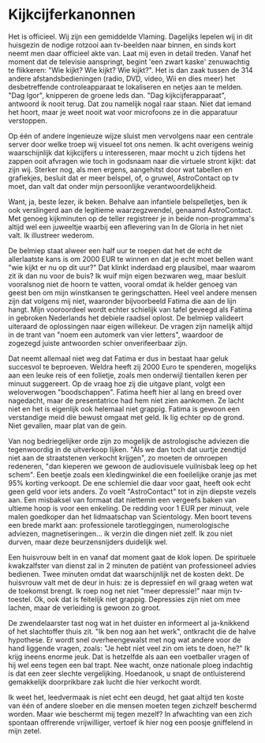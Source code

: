 # Kijkcijferkanonnen

Het is officieel. Wij zijn een gemiddelde Vlaming. Dagelijks lepelen wij in dit huisgezin de nodige rotzooi aan tv-beelden naar binnen, en sinds kort neemt men daar officieel akte van. Laat mij even in detail treden. Vanaf het moment dat de televisie aanspringt, begint 'een zwart kaske' zenuwachtig te flikkeren: "Wie kijkt? Wie kijkt? Wie kijkt?". Het is dan zaak tussen de 314 andere afstandsbedieningen (radio, DVD, video, Wii en dies meer) het desbetreffende controleapparaat te lokaliseren en netjes aan te melden. "Dag Igor", knipperen de groene leds dan. "Dag kijkcijferapparaat", antwoord ik nooit terug. Dat zou namelijk nogal raar staan. Niet dat iemand het hoort, maar je weet nooit wat voor microfoons ze in die apparatuur verstoppen.

Op één of andere ingenieuze wijze sluist men vervolgens naar een centrale server door welke troep wij visueel tot ons nemen. Ik acht overigens weinig waarschijnlijk dat kijkcijfers u interesseren, maar mocht u zich tijdens het zappen ooit afvragen wie toch in godsnaam naar die virtuele stront kijkt: dat zijn wij. Sterker nog, als men ergens, aangehitst door wat tabellen en grafiekjes, besluit dat er meer belspel, of, o gruwel, AstroContact op tv moet, dan valt dat onder mijn persoonlijke verantwoordelijkheid.

Want, ja, beste lezer, ik beken. Behalve aan infantiele belspelletjes, ben ik ook verslingerd aan de legitieme waarzegzwendel, genaamd AstroContact. Met genoeg kijkminuten op de teller registreer je in beide non-programma's altijd wel een juweeltje waarbij een aflevering van In de Gloria in het niet valt. Ik illustreer wederom.

De belmiep staat alweer een half uur te roepen dat het de echt de allerlaatste kans is om 2000 EUR te winnen en dat je echt moet bellen want "wie kijkt er nu op dit uur?" Dat klinkt inderdaad erg plausibel, maar waarom zit ik dan nu voor de buis? Ik wuif mijn eigen bezwaren weg, maar besluit vooralsnog niet de hoorn te vatten, vooral omdat ik helder genoeg van geest ben om mijn winstkansen te geringschatten. Heel veel andere mensen zijn dat volgens mij niet, waaronder bijvoorbeeld Fatima die aan de lijn hangt. Mijn vooroordeel wordt echter schielijk van tafel geveegd als Fatima in gebroken Nederlands het debiele raadsel oplost. De belmiep valideert uiteraard de oplossingen naar eigen willekeur. De vragen zijn namelijk altijd in de trant van "noem een automerk van vier letters", waardoor de zogezegd juiste antwoorden schier onverifeerbaar zijn.

Dat neemt allemaal niet weg dat Fatima er dus in bestaat haar geluk succesvol te beproeven. Weldra heeft zij 2000 Euro te spenderen, mogelijks aan een leuke reis of een folietje, zoals men onderwijl tientallen keren per minuut suggereert. Op de vraag hoe zij die uitgave plant, volgt een weloverwogen "boodschappen". Fatima heeft hier al lang en breed over nagedacht, maar de presentatrice had hem niet zien aankomen. Ze lacht niet en het is eigenlijk ook helemaal niet grappig. Fatima is gewoon een verstandige meid die bewust omgaat met geld. Ik lig echter op de grond. Niet gevallen, maar plat van de gein.

Van nog bedriegelijker orde zijn zo mogelijk de astrologische adviezen die tegenwoordig in de uitverkoop lijken. "Als we dan toch dat uurtje zendtijd niet aan de straatstenen verkocht krijgen", zo moeten de omroepen redeneren, "dan kieperen we gewoon de audiovisuele vuilnisbak leeg op het schem". Een beetje zoals een kledingwinkel die een foeilelijke oranje jas met 95% korting verkoopt. De ene schlemiel die daar voor gaat, heeft ook echt geen geld voor iets anders. Zo voelt "AstroContact" tot in zijn diepste vezels aan. Een misbaksel van formaat dat niettemin een vergeefs baken van ultieme hoop is voor een enkeling. De redding voor 1 EUR per minuut, vele malen goedkoper dan het lidmaatschap van Scientology. Men boort tevens een brede markt aan: professionele tarotleggingen, numerologische adviezen, magnetiseringen... ik verzin die dingen niet zelf. Ik zou niet durven, maar deze beurzensnijders duidelijk wel.

Een huisvrouw belt in en vanaf dat moment gaat de klok lopen. De spirituele kwakzalfster van dienst zal in 2 minuten de patiënt van professioneel advies bedienen. Twee minuten omdat dat waarschijnlijk net de kosten dekt. De huisvrouw valt met de deur in huis: ze is depressief en wil graag weten wat de toekomst brengt. Ik roep nog net niet "meer depressie!" naar mijn tv-toestel. Ok, ook dat is feitelijk niet grappig. Depressies zijn niet om mee lachen, maar de verleiding is gewoon zo groot.

De zwendelaarster tast nog wat in het duister en informeert al ja-knikkend of het slachtoffer thuis zit. "Ik ben nog aan het werk", ontkracht die de halve hypothese. Er wordt snel overheengewalst met nog wat andere voor de hand liggende vragen, zoals: "Je hebt niet veel zin om iets te doen, he?" Ik krijg ineens enorme jeuk. Dat is hetzelfde als aan een voetballer vragen of hij wel eens tegen een bal trapt. Nee wacht, onze nationale ploeg indachtig is dat een zeer slechte vergelijking. Hoedanook, u snapt de ontluisterend gemakkelijk doorprikbare zak lucht die hier verkocht wordt.

Ik weet het, leedvermaak is niet echt een deugd, het gaat altijd ten koste van één of andere sloeber en die mensen moeten tegen zichzelf beschermd worden. Maar wie beschermt mij tegen mezelf? In afwachting van een zich spontaan offrerende vrijwilliger, vertoef ik hier nog een poosje gniffelend in mijn zetel.